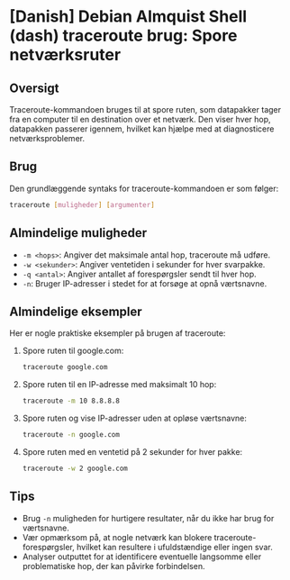 # [Danish] Debian Almquist Shell (dash) traceroute brug: Spore netværksruter

## Oversigt
Traceroute-kommandoen bruges til at spore ruten, som datapakker tager fra en computer til en destination over et netværk. Den viser hver hop, datapakken passerer igennem, hvilket kan hjælpe med at diagnosticere netværksproblemer.

## Brug
Den grundlæggende syntaks for traceroute-kommandoen er som følger:

```bash
traceroute [muligheder] [argumenter]
```

## Almindelige muligheder
- `-m <hops>`: Angiver det maksimale antal hop, traceroute må udføre.
- `-w <sekunder>`: Angiver ventetiden i sekunder for hver svarpakke.
- `-q <antal>`: Angiver antallet af forespørgsler sendt til hver hop.
- `-n`: Bruger IP-adresser i stedet for at forsøge at opnå værtsnavne.

## Almindelige eksempler
Her er nogle praktiske eksempler på brugen af traceroute:

1. Spore ruten til google.com:
   ```bash
   traceroute google.com
   ```

2. Spore ruten til en IP-adresse med maksimalt 10 hop:
   ```bash
   traceroute -m 10 8.8.8.8
   ```

3. Spore ruten og vise IP-adresser uden at opløse værtsnavne:
   ```bash
   traceroute -n google.com
   ```

4. Spore ruten med en ventetid på 2 sekunder for hver pakke:
   ```bash
   traceroute -w 2 google.com
   ```

## Tips
- Brug `-n` muligheden for hurtigere resultater, når du ikke har brug for værtsnavne.
- Vær opmærksom på, at nogle netværk kan blokere traceroute-forespørgsler, hvilket kan resultere i ufuldstændige eller ingen svar.
- Analyser outputtet for at identificere eventuelle langsomme eller problematiske hop, der kan påvirke forbindelsen.